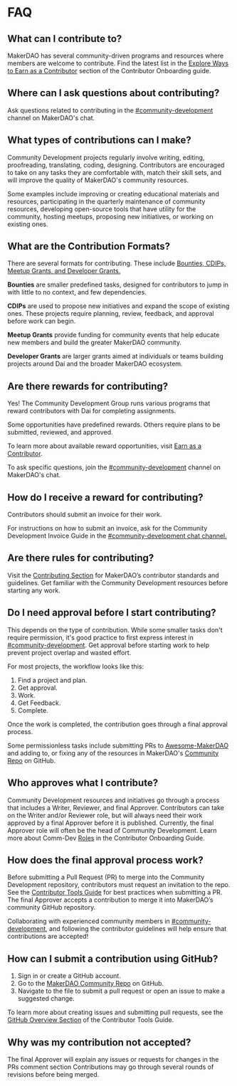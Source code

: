 # FAQ

## What can I contribute to?

MakerDAO has several community-driven programs and resources where members are welcome to contribute. Find the latest list in the [Explore Ways to Earn as a Contributor](contributor-onboarding-guide.md#explore-ways-to-earn-as-a-contributor) section of the Contributor Onboarding guide.

## Where can I ask questions about contributing?

Ask questions related to contributing in the [\#community-development](https://chat.makerdao.com/channel/community-development) channel on MakerDAO's chat.

## What types of contributions can I make?

Community Development projects regularly involve writing, editing, proofreading, translating, coding, designing. Contributors are encouraged to take on any tasks they are comfortable with, match their skill sets, and will improve the quality of MakerDAO's community resources.

Some examples include improving or creating educational materials and resources, participating in the quarterly maintenance of community resources, developing open-source tools that have utility for the community, hosting meetups, proposing new initiatives, or working on existing ones.

## What are the Contribution Formats?

There are several formats for contributing. These include [Bounties, CDIPs, Meetup Grants, and Developer Grants.](contributor-onboarding-guide.md#explore-ways-to-earn-as-a-contributor)

**Bounties** are smaller predefined tasks, designed for contributors to jump in with little to no context, and few dependencies.

**CDIPs** are used to propose new initiatives and expand the scope of existing ones. These projects require planning, review, feedback, and approval before work can begin.

**Meetup Grants** provide funding for community events that help educate new members and build the greater MakerDAO community.

**Developer Grants** are larger grants aimed at individuals or teams building projects around Dai and the broader MakerDAO ecosystem.

## Are there rewards for contributing?

Yes! The Community Development Group runs various programs that reward contributors with Dai for completing assignments.

Some opportunities have predefined rewards. Others require plans to be submitted, reviewed, and approved.

To learn more about available reward opportunities, visit [Earn as a Contributor](https://github.com/ryancreatescopy/community/tree/05625ac9da715dde58095901b61bc4e69cd5fe82/work-with-us/contributing/earn-as-a-contributor.md).

To ask specific questions, join the [\#community-development](https://chat.makerdao.com/channel/community-development) channel on MakerDAO's chat.

## How do I receive a reward for contributing?

Contributors should submit an invoice for their work.

For instructions on how to submit an invoice, ask for the Community Development Invoice Guide in the [\#community-development chat channel.](https://chat.makerdao.com/channel/community-development)

## Are there rules for contributing?

Visit the [Contributing Section](./) for MakerDAO’s contributor standards and guidelines. Get familiar with the Community Development resources before starting any work.

## Do I need approval before I start contributing?

This depends on the type of contribution. While some smaller tasks don't require permission, it's good practice to first express interest in [\#community-development](https://chat.makerdao.com/channel/community-development). Get approval before starting work to help prevent project overlap and wasted effort.

For most projects, the workflow looks like this:

1. Find a project and plan.
2. Get approval.
3. Work.
4. Get Feedback.
5. Complete.

Once the work is completed, the contribution goes through a final approval process.

Some permissionless tasks include submitting PRs to [Awesome-MakerDAO](https://github.com/makerdao/awesome-makerdao/blob/master/README.md) and adding to, or fixing any of the resources in MakerDAO's [Community Repo](https://github.com/makerdao/community) on GitHub.

## Who approves what I contribute?

Community Development resources and initiatives go through a process that includes a Writer, Reviewer, and final Approver. Contributors can take on the Writer and/or Reviewer role, but will always need their work approved by a final Approver before it is published. Currently, the final Approver role will often be the head of Community Development. Learn more about Comm-Dev [Roles](contributor-onboarding-guide.md#Roles) in the Contributor Onboarding Guide.

## How does the final approval process work?

Before submitting a Pull Request \(PR\) to merge into the Community Development repository, contributors must request an invitation to the repo. See the [Contributor Tools Guide](https://github.com/ryancreatescopy/community/tree/203253ec20549aa3667729d5b12a0ee7c5834bde/contributing/contributor-tools-guide.md) for best practices when submitting a PR. The final Approver accepts a contribution to merge it into MakerDAO’s community GitHub repository.

Collaborating with experienced community members in [\#community-development](https://chat.makerdao.com/channel/community-development), and following the contributor guidelines will help ensure that contributions are accepted!

## How can I submit a contribution using GitHub?

1. Sign in or create a GitHub account.
2. Go to the [MakerDAO Community Repo](https://github.com/makerdao/community) on GitHub.
3. Navigate to the file to submit a pull request or open an issue to make a suggested change.

To learn more about creating issues and submitting pull requests, see the [GitHub Overview Section](https://github.com/ryancreatescopy/community/tree/203253ec20549aa3667729d5b12a0ee7c5834bde/contributing/contributor-tools-guide.md#Github-Overview) of the Contributor Tools Guide.

## Why was my contribution not accepted?

The final Approver will explain any issues or requests for changes in the PRs comment section Contributions may go through several rounds of revisions before being merged.

